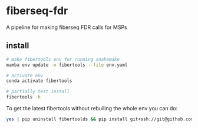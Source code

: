 # fiberseq-fdr
A pipeline for making fiberseq FDR calls for MSPs

## install
```bash
# make fibertools env for running snakemake
mamba env update -n fibertools --file env.yaml

# activate env
conda activate fibertools

# partially test install
fibertools -h
```

To get the latest fibertools without rebuiling the whole env you can do:
```bash
yes | pip uninstall fibertoolds && pip install git+ssh://git@github.com/mrvollger/fibertools.git; fibertools -h
```
